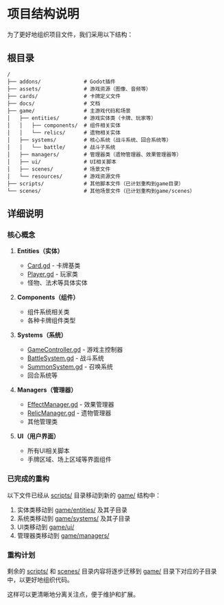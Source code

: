 # 项目结构说明

为了更好地组织项目文件，我们采用以下结构：

## 根目录
```
/
├── addons/              # Godot插件
├── assets/              # 游戏资源（图像、音频等）
├── cards/               # 卡牌定义文件
├── docs/                # 文档
├── game/                # 主游戏代码和场景
│   ├── entities/        # 游戏实体类（卡牌、玩家等）
│   │   ├── components/  # 组件相关实体
│   │   └── relics/      # 遗物相关实体
│   ├── systems/         # 核心系统（战斗系统、回合系统等）
│   │   └── battle/      # 战斗子系统
│   ├── managers/        # 管理器类（遗物管理器、效果管理器等）
│   ├── ui/              # UI相关脚本
│   ├── scenes/          # 场景文件
│   └── resources/       # 游戏资源文件
├── scripts/             # 其他脚本文件（已计划重构到game目录）
└── scenes/              # 其他场景文件（已计划重构到game/scenes）
```

## 详细说明

### 核心概念

1. **Entities（实体）**
   - [Card.gd](file:///D:/Second/sen/game/entities/Card.gd) - 卡牌基类
   - [Player.gd](file:///D:/Second/sen/game/entities/Player.gd) - 玩家类
   - 怪物、法术等具体实体

2. **Components（组件）**
   - 组件系统相关类
   - 各种卡牌组件类型

3. **Systems（系统）**
   - [GameController.gd](file:///D:/Second/sen/game/entities/components/GameController.gd) - 游戏主控制器
   - [BattleSystem.gd](file:///D:/Second/sen/game/entities/components/BattleSystem.gd) - 战斗系统
   - [SummonSystem.gd](file:///D:/Second/sen/game/entities/components/SummonSystem.gd) - 召唤系统
   - 回合系统等

4. **Managers（管理器）**
   - [EffectManager.gd](file:///D:/Second/sen/game/entities/components/EffectManager.gd) - 效果管理器
   - [RelicManager.gd](file:///D:/Second/sen/game/entities/components/RelicManager.gd) - 遗物管理器
   - 其他管理类

5. **UI（用户界面）**
   - 所有UI相关脚本
   - 手牌区域、场上区域等界面组件

### 已完成的重构

以下文件已经从 [scripts/](file:///D:/Second/sen/scripts/core/Field.gd) 目录移动到新的 [game/](file:///D:/Second/sen/game/scenes/TestBattle.tscn) 结构中：

1. 实体类移动到 [game/entities/](file:///D:/Second/sen/game/entities/) 及其子目录
2. 系统类移动到 [game/systems/](file:///D:/Second/sen/game/systems/) 及其子目录
3. UI类移动到 [game/ui/](file:///D:/Second/sen/game/ui/)
4. 管理器类移动到 [game/managers/](file:///D:/Second/sen/game/managers/)

### 重构计划

剩余的 [scripts/](file:///D:/Second/sen/scripts/core/Field.gd) 和 [scenes/](file:///D:/Second/sen/scenes/battle/) 目录内容将逐步迁移到 [game/](file:///D:/Second/sen/game/scenes/TestBattle.tscn) 目录下对应的子目录中，以更好地组织代码。

这样可以更清晰地分离关注点，便于维护和扩展。